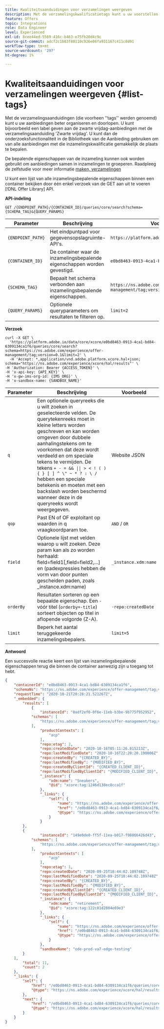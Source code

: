 ```yaml
---
title: Kwaliteitsaanduidingen voor verzamelingen weergeven
description: Met de verzamelingskwalificatietags kunt u uw voorstellen beter organiseren en sorteren.
feature: Offers
topic: Integrations
role: Data Engineer
level: Experienced
exl-id: 8cee44ed-5569-416c-b463-e75fb20d4c9c
source-git-commit: adcf2c1b83f80110c926e06fa931167c411c8d91
workflow-type: tm+mt
source-wordcount: '297'
ht-degree: 1%

---
```



# Kwaliteitsaanduidingen voor verzamelingen weergeven {#list-tags}

Met de verzamelingsaanduidingen (die voorheen &#39;&#39;tags&#39;&#39; werden genoemd) kunt u uw aanbiedingen beter organiseren en doorlopen. U kunt bijvoorbeeld een label geven aan de zwarte vrijdag-aanbiedingen met de verzamelingsaanduiding &#39;Zwarte vrijdag&#39;. U kunt dan de onderzoeksfunctionaliteit in de Bibliotheek van de Aanbieding gebruiken om van alle aanbiedingen met die inzamelingskwalificatie gemakkelijk de plaats te bepalen.

De bepalende eigenschappen van de inzameling kunnen ook worden gebruikt om aanbiedingen samen in inzamelingen te groeperen. Raadpleeg de zelfstudie voor meer informatie [maken, verzamelingen](../../../offer-library/creating-collections.md)

U kunt een lijst van alle inzamelingsbepalende eigenschappen binnen een container bekijken door één enkel verzoek van de GET aan uit te voeren [!DNL Offer Library] API.

**API-indeling**

```http
GET /{ENDPOINT_PATH}/{CONTAINER_ID}/queries/core/search?schema={SCHEMA_TAG}&{QUERY_PARAMS}
```

| Parameter | Beschrijving | Voorbeeld |
| --------- | ----------- | ------- |
| `{ENDPOINT_PATH}` | Het eindpuntpad voor gegevensopslagruimte-API&#39;s. | `https://platform.adobe.io/data/core/xcore/` |
| `{CONTAINER_ID}` | De container waar de inzamelingsbepalende eigenschappen worden gevestigd. | `e0bd8463-0913-4ca1-bd84-6309134ca1f6` |
| `{SCHEMA_TAG}` | Bepaalt het schema verbonden aan inzamelingsbepalende eigenschappen. | `https://ns.adobe.com/experience/offer-management/tag;version=0.1` |
| `{QUERY_PARAMS}` | Optionele queryparameters om resultaten te filteren op. | `limit=2` |

**Verzoek**

```shell
curl -X GET \
  'https://platform.adobe.io/data/core/xcore/e0bd8463-0913-4ca1-bd84-6309134ca1f6/queries/core/search?schema=https://ns.adobe.com/experience/offer-management/tag;version=0.1&limit=2' \
  -H 'Accept: *,application/vnd.adobe.platform.xcore.hal+json; schema="https://ns.adobe.com/experience/xcore/hal/results"' \
-H 'Authorization: Bearer {ACCESS_TOKEN}' \
-H 'x-api-key: {API_KEY}' \
-H 'x-gw-ims-org-id: {IMS_ORG}' \
-H 'x-sandbox-name: {SANDBOX_NAME}'
```

| Parameter | Beschrijving | Voorbeeld |
| --------- | ----------- | ------- |
| `q` | Een optionele queryreeks die u wilt zoeken in geselecteerde velden. De querytekenreeks moet in kleine letters worden geschreven en kan worden omgeven door dubbele aanhalingstekens om te voorkomen dat deze wordt verdeeld en om speciale tekens te vermijden. De tekens `+ - = && \|\| > < ! ( ) { } [ ] ^ \" ~ * ? : \ /` hebben een speciale betekenis en moeten met een backslash worden beschermd wanneer deze in de queryreeks wordt weergegeven. | Website JSON |
| `qop` | Past EN of OF exploitant op waarden in q vraagkoordparam toe. | `AND` / `OR` |
| `field` | Optionele lijst met velden waarop u wilt zoeken. Deze param kan als zo worden herhaald: field=field1[,field=field2,...] en (padexpressies hebben de vorm van door punten gescheiden paden, zoals _instance.xdm:name) | `_instance.xdm:name` |
| `orderBy` | Resultaten sorteren op een bepaalde eigenschap. Een `-` vóór titel (`orderby=-title`) sorteert objecten op titel in aflopende volgorde (Z-A). | `-repo:createdDate` |
| `limit` | Beperk het aantal teruggekeerde inzamelingsbepalers. | `limit=5` |

**Antwoord**

Een succesvolle reactie keert een lijst van inzamelingsbepalende eigenschappen terug die binnen de container aanwezig zijn u toegang tot hebt.

```json
{
    "containerId": "e0bd8463-0913-4ca1-bd84-6309134ca1f6",
    "schemaNs": "https://ns.adobe.com/experience/offer-management/tag;version=0.1",
    "requestTime": "2020-10-21T20:28:21.521267Z",
    "_embedded": {
        "results": [
            {
                "instanceId": "0adf2ef0-0f6e-11eb-b3be-9b775f952952",
            "schemas": [
                "https://ns.adobe.com/experience/offer-management/tag;version=0.1"
            ],
                "productContexts": [
                    "acp"
                ],
                "repo:etag": 2,
                "repo:createdDate": "2020-10-16T05:11:26.815213Z",
                "repo:lastModifiedDate": "2020-10-16T22:20:20.190006Z",
                "repo:createdBy": "{CREATED_BY}",
                "repo:lastModifiedBy": "{MODIFIED_BY}",
                "repo:createdByClientId": "{CREATED_CLIENT_ID}",
                "repo:lastModifiedByClientId": "{MODIFIED_CLIENT_ID}",
                "_instance": {
                    "xdm:name": "Sneakers",
                    "@id": "xcore:tag:1246d138ec8cca1f"
                },
                "_links": {
                    "self": {
                        "name": "https://ns.adobe.com/experience/offer-management/tag;version=0.1#0adf2ef0-0f6e-11eb-b3be-9b775f952952",
                        "href": "/e0bd8463-0913-4ca1-bd84-6309134ca1f6/instances/0adf2ef0-0f6e-11eb-b3be-9b775f952952",
                        "@type": "https://ns.adobe.com/experience/offer-management/tag;version=0.1"
                    }
                }
        },
        {
                "instanceId": "149e0de0-ff5f-11ea-b017-f98866426d43",
            "schemas": [
                "https://ns.adobe.com/experience/offer-management/tag;version=0.1"
            ],
                "productContexts": [
                    "acp"
                ],
                "repo:etag": 1,
                "repo:createdDate": "2020-09-25T18:44:02.109748Z",
                "repo:lastModifiedDate": "2020-09-25T18:44:02.109748Z",
                "repo:createdBy": "{CREATED_BY}",
                "repo:lastModifiedBy": "{MODIFIED_BY}",
                "repo:createdByClientId": "{CREATED_CLIENT_ID}",
                "repo:lastModifiedByClientId": "{MODIFIED_CLIENT_ID}",
                "_instance": {
                    "xdm:name": "retirement",
                    "@id": "xcore:tag:122c81d2804e69e3"
                },
                "_links": {
                    "self": {
                        "name": "https://ns.adobe.com/experience/offer-management/tag;version=0.1#149e0de0-ff5f-11ea-b017-f98866426d43",
                        "href": "/e0bd8463-0913-4ca1-bd84-6309134ca1f6/instances/149e0de0-ff5f-11ea-b017-f98866426d43",
                        "@type": "https://ns.adobe.com/experience/offer-management/tag;version=0.1"
                    }
                },
                "sandboxName": "ode-prod-va7-edge-testing"
        }
    ],
        "total": 11,
        "count": 2
    },
    "_links": {
        "self": {
            "href": "/e0bd8463-0913-4ca1-bd84-6309134ca1f6/queries/core/search?schema=https://ns.adobe.com/experience/offer-management/tag;version=0.1&limit=2",
            "@type": "https://ns.adobe.com/experience/xcore/hal/results"
        },
        "next": {
            "href": "/e0bd8463-0913-4ca1-bd84-6309134ca1f6/queries/core/search?start=149e0de0-ff5f-11ea-b017-f98866426d43&orderby=instanceId&schema=https://ns.adobe.com/experience/offer-management/tag;version=0.1&limit=2",
            "@type": "https://ns.adobe.com/experience/xcore/hal/results"
        }
    }
}
```
